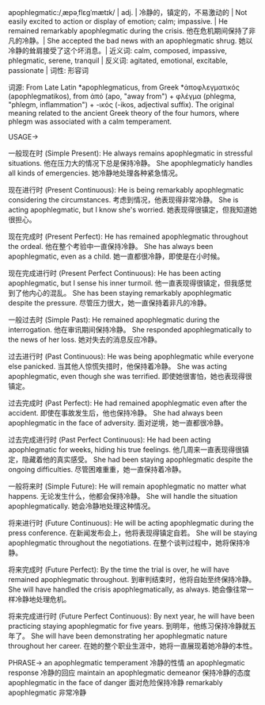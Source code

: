 apophlegmatic:/ˌæpəˌflɛɡˈmætɪk/ | adj. | 冷静的，镇定的，不易激动的 | Not easily excited to action or display of emotion; calm; impassive. |  He remained remarkably apophlegmatic during the crisis. 他在危机期间保持了非凡的冷静。|  She accepted the bad news with an apophlegmatic shrug. 她以冷静的耸肩接受了这个坏消息。| 近义词: calm, composed, impassive, phlegmatic, serene, tranquil | 反义词: agitated, emotional, excitable, passionate | 词性: 形容词

词源: From Late Latin *apophlegmaticus, from Greek *ἀποφλεγματικός (apophlegmatikos), from ἀπό (apo, "away from") + φλέγμα (phlegma, "phlegm, inflammation") + -ικός (-ikos, adjectival suffix).  The original meaning related to the ancient Greek theory of the four humors, where phlegm was associated with a calm temperament.

USAGE->

一般现在时 (Simple Present):
He always remains apophlegmatic in stressful situations.  他在压力大的情况下总是保持冷静。
She apophlegmaticly handles all kinds of emergencies. 她冷静地处理各种紧急情况。

现在进行时 (Present Continuous):
He is being remarkably apophlegmatic considering the circumstances. 考虑到情况，他表现得非常冷静。
She is acting apophlegmatic, but I know she's worried. 她表现得很镇定，但我知道她很担心。

现在完成时 (Present Perfect):
He has remained apophlegmatic throughout the ordeal.  他在整个考验中一直保持冷静。
She has always been apophlegmatic, even as a child.  她一直都很冷静，即使是在小时候。


现在完成进行时 (Present Perfect Continuous):
He has been acting apophlegmatic, but I sense his inner turmoil.  他一直表现得很镇定，但我感觉到了他内心的混乱。
She has been staying remarkably apophlegmatic despite the pressure. 尽管压力很大，她一直保持着非凡的冷静。

一般过去时 (Simple Past):
He remained apophlegmatic during the interrogation.  他在审讯期间保持冷静。
She responded apophlegmatically to the news of her loss.  她对失去的消息反应冷静。

过去进行时 (Past Continuous):
He was being apophlegmatic while everyone else panicked. 当其他人惊慌失措时，他保持着冷静。
She was acting apophlegmatic, even though she was terrified. 即使她很害怕，她也表现得很镇定。

过去完成时 (Past Perfect):
He had remained apophlegmatic even after the accident.  即使在事故发生后，他也保持冷静。
She had always been apophlegmatic in the face of adversity.  面对逆境，她一直都很冷静。

过去完成进行时 (Past Perfect Continuous):
He had been acting apophlegmatic for weeks, hiding his true feelings.  他几周来一直表现得很镇定，隐藏着他的真实感受。
She had been staying apophlegmatic despite the ongoing difficulties.  尽管困难重重，她一直保持着冷静。

一般将来时 (Simple Future):
He will remain apophlegmatic no matter what happens.  无论发生什么，他都会保持冷静。
She will handle the situation apophlegmatically.  她会冷静地处理这种情况。

将来进行时 (Future Continuous):
He will be acting apophlegmatic during the press conference.  在新闻发布会上，他将表现得镇定自若。
She will be staying apophlegmatic throughout the negotiations.  在整个谈判过程中，她将保持冷静。

将来完成时 (Future Perfect):
By the time the trial is over, he will have remained apophlegmatic throughout.  到审判结束时，他将自始至终保持冷静。
She will have handled the crisis apophlegmatically, as always.  她会像往常一样冷静地处理危机。

将来完成进行时 (Future Perfect Continuous):
By next year, he will have been practicing staying apophlegmatic for five years. 到明年，他练习保持冷静就五年了。
She will have been demonstrating her apophlegmatic nature throughout her career.  在她的整个职业生涯中，她将一直展现着她冷静的本性。


PHRASE->
an apophlegmatic temperament 冷静的性情
an apophlegmatic response  冷静的回应
maintain an apophlegmatic demeanor 保持冷静的态度
apophlegmatic in the face of danger 面对危险保持冷静
remarkably apophlegmatic  非常冷静
